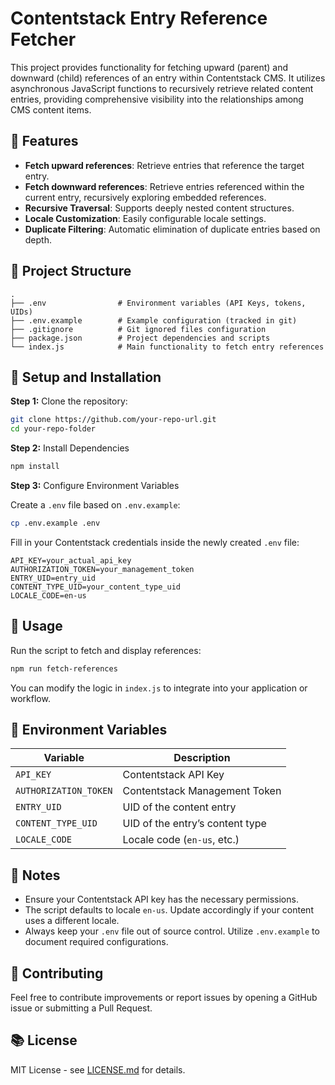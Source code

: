 # Contentstack Entry Reference Fetcher

This project provides functionality for fetching upward (parent) and downward (child) references of an entry within Contentstack CMS. It utilizes asynchronous JavaScript functions to recursively retrieve related content entries, providing comprehensive visibility into the relationships among CMS content items.

## 🚀 Features

- **Fetch upward references**: Retrieve entries that reference the target entry.
- **Fetch downward references**: Retrieve entries referenced within the current entry, recursively exploring embedded references.
- **Recursive Traversal**: Supports deeply nested content structures.
- **Locale Customization**: Easily configurable locale settings.
- **Duplicate Filtering**: Automatic elimination of duplicate entries based on depth.

## 📂 Project Structure

```
.
├── .env                # Environment variables (API Keys, tokens, UIDs)
├── .env.example        # Example configuration (tracked in git)
├── .gitignore          # Git ignored files configuration
├── package.json        # Project dependencies and scripts
└── index.js            # Main functionality to fetch entry references
```

## 🚧 Setup and Installation

**Step 1:** Clone the repository:

```bash
git clone https://github.com/your-repo-url.git
cd your-repo-folder
```

**Step 2:** Install Dependencies

```bash
npm install
```

**Step 3:** Configure Environment Variables

Create a `.env` file based on `.env.example`:

```bash
cp .env.example .env
```

Fill in your Contentstack credentials inside the newly created `.env` file:

```
API_KEY=your_actual_api_key
AUTHORIZATION_TOKEN=your_management_token
ENTRY_UID=entry_uid
CONTENT_TYPE_UID=your_content_type_uid
LOCALE_CODE=en-us
```

## 🚀 Usage

Run the script to fetch and display references:

```bash
npm run fetch-references
```

You can modify the logic in `index.js` to integrate into your application or workflow.

## 🔧 Environment Variables

| Variable               | Description                                   |
|------------------------|-----------------------------------------------|
| `API_KEY`              | Contentstack API Key                           |
| `AUTHORIZATION_TOKEN`  | Contentstack Management Token                  |
| `ENTRY_UID`            | UID of the content entry                       |
| `CONTENT_TYPE_UID`     | UID of the entry’s content type                |
| `LOCALE_CODE`          | Locale code (`en-us`, etc.)                    |

## 📝 Notes

- Ensure your Contentstack API key has the necessary permissions.
- The script defaults to locale `en-us`. Update accordingly if your content uses a different locale.
- Always keep your `.env` file out of source control. Utilize `.env.example` to document required configurations.

## 🚀 Contributing

Feel free to contribute improvements or report issues by opening a GitHub issue or submitting a Pull Request.

## 📚 License

MIT License - see [LICENSE.md](LICENSE) for details.